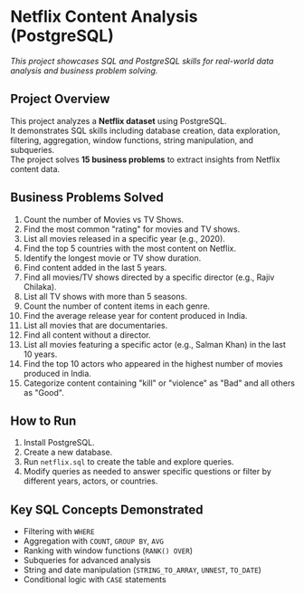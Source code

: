 # Netflix Content Analysis (PostgreSQL)
*This project showcases SQL and PostgreSQL skills for real-world data analysis and business problem solving.*

## Project Overview
This project analyzes a **Netflix dataset** using PostgreSQL.  
It demonstrates SQL skills including database creation, data exploration, filtering, aggregation, window functions, string manipulation, and subqueries.  
The project solves **15 business problems** to extract insights from Netflix content data.

## Business Problems Solved
1. Count the number of Movies vs TV Shows.  
2. Find the most common "rating" for movies and TV shows.  
3. List all movies released in a specific year (e.g., 2020).  
4. Find the top 5 countries with the most content on Netflix.  
5. Identify the longest movie or TV show duration.  
6. Find content added in the last 5 years.  
7. Find all movies/TV shows directed by a specific director (e.g., Rajiv Chilaka).  
8. List all TV shows with more than 5 seasons.  
9. Count the number of content items in each genre.  
10. Find the average release year for content produced in India.  
11. List all movies that are documentaries.  
12. Find all content without a director.  
13. List all movies featuring a specific actor (e.g., Salman Khan) in the last 10 years.  
14. Find the top 10 actors who appeared in the highest number of movies produced in India.  
15. Categorize content containing "kill" or "violence" as "Bad" and all others as "Good".

## How to Run
1. Install PostgreSQL.  
2. Create a new database.  
3. Run `netflix.sql` to create the table and explore queries.  
4. Modify queries as needed to answer specific questions or filter by different years, actors, or countries.

## Key SQL Concepts Demonstrated
- Filtering with `WHERE`  
- Aggregation with `COUNT`, `GROUP BY`, `AVG`  
- Ranking with window functions (`RANK() OVER`)  
- Subqueries for advanced analysis  
- String and date manipulation (`STRING_TO_ARRAY`, `UNNEST`, `TO_DATE`)  
- Conditional logic with `CASE` statements


